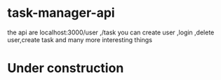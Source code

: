 # task-manager-api
the api are localhost:3000/user ,/task you can create user ,login ,delete user,create task and many more interesting things

# Under construction
